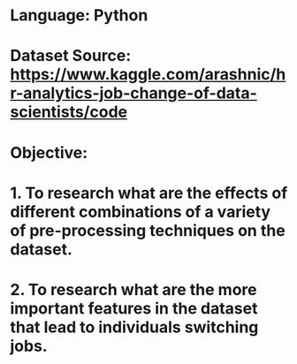 # Language: Python
# Dataset Source: https://www.kaggle.com/arashnic/hr-analytics-job-change-of-data-scientists/code 
# Objective:
# 1. To research what are the effects of different combinations of a variety of pre-processing techniques on the dataset.
# 2. To research what are the more important features in the dataset that lead to individuals switching jobs.
